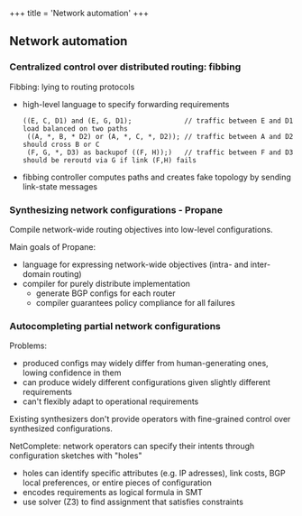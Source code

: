 +++
title = 'Network automation'
+++

## Network automation
### Centralized control over distributed routing: fibbing
Fibbing: lying to routing protocols
- high-level language to specify forwarding requirements
    ```
    ((E, C, D1) and (E, G, D1);             // traffic between E and D1 load balanced on two paths
     ((A, *, B, * D2) or (A, *, C, *, D2)); // traffic between A and D2 should cross B or C
     (F, G, *, D3) as backupof ((F, H));)   // traffic between F and D3 should be reroutd via G if link (F,H) fails
    ```
- fibbing controller computes paths and creates fake topology by sending link-state messages

### Synthesizing network configurations - Propane
Compile network-wide routing objectives into low-level configurations.

Main goals of Propane:
- language for expressing network-wide objectives (intra- and inter-domain routing)
- compiler for purely distribute implementation
  - generate BGP configs for each router
  - compiler guarantees policy compliance for all failures

### Autocompleting partial network configurations
Problems:
- produced configs may widely differ from human-generating ones, lowing confidence in them
- can produce widely different configurations given slightly different requirements
- can't flexibly adapt to operational requirements

Existing synthesizers don't provide operators with fine-grained control over synthesized configurations.

NetComplete: network operators can specify their intents through configuration sketches with "holes"
- holes can identify specific attributes (e.g. IP adresses), link costs, BGP local preferences, or entire pieces of configuration
- encodes requirements as logical formula in SMT
- use solver (Z3) to find assignment that satisfies constraints

